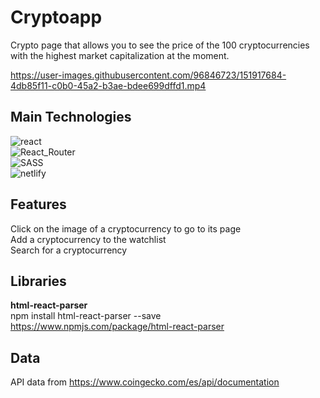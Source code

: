 # Cryptoapp
Crypto page that allows you to see the price of the 100 cryptocurrencies with the highest market capitalization at the moment.<br/>

https://user-images.githubusercontent.com/96846723/151917684-4db85f11-c0b0-45a2-b3ae-bdee699dffd1.mp4

## Main Technologies
<img src="https://img.shields.io/badge/react-%2320232a.svg?style=for-the-badge&logo=react&logoColor=%2361DAFB" alt="react"><br>
<img src="https://img.shields.io/badge/React_Router-CA4245?style=for-the-badge&logo=react-router&logoColor=white" alt="React_Router"><br>
<img src="https://img.shields.io/badge/SASS-hotpink.svg?style=for-the-badge&logo=SASS&logoColor=white" alt="SASS"><br>
<img src="https://img.shields.io/badge/netlify-%23000000.svg?style=for-the-badge&logo=netlify&logoColor=#00C7B7" alt="netlify">

## Features
Click on the image of a cryptocurrency to go to its page<br>
Add a cryptocurrency to the watchlist<br>
Search for a cryptocurrency

## Libraries
**html-react-parser**<br/>
npm install html-react-parser --save<br/>
https://www.npmjs.com/package/html-react-parser

## Data
API data from https://www.coingecko.com/es/api/documentation
